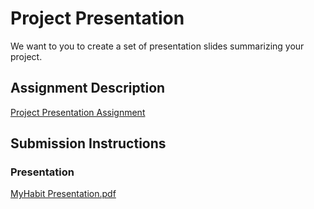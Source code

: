 # Project Presentation
We want to you to create a set of presentation slides summarizing your project.

## Assignment Description
[Project Presentation Assignment](https://education.launchcode.org/liftoff/modules/assignments/project-presentation)

## Submission Instructions

### Presentation
[MyHabit Presentation.pdf](https://github.com/jschrie3/liftoff-assignments/files/11729662/MyHabit.Presentation.pdf)

